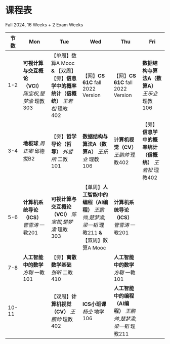 # 课程表
Fall 2024, 16 Weeks + 2 Exam Weeks

|节数|Mon|Tue|Wed|Thu|Fri|
|-----|-----|-----|-----|-----|-----|
|1-2|**可视计算与交互概论（VCI）** *陈宝权,楚梦渝* 理教303|【单周】数算A Mooc **&** 【双周】【旁】**信息学中的概率统计（信概统）** *王若松* 理教402|【网】**CS 61C** fall 2022 Version|【网】**CS 61C** fall 2022 Version|**数据结构与算法A（数算A）** *王乐业* 理教106|
|3-4|**地板球** *周正卿* 邱德拔B2|【旁】**哲学导论（哲导）** *外哲所* 二教101|**数据结构与算法A（数算A）** *王乐业* 理教106|**计算机视觉（CV）** *王鹏帅* 理教402|【旁】**信息学中的概率统计（信概统）** *王若松* 理教402|
|5-6|**计算机系统导论（ICS）** *管雪涛* 一教201|**可视计算与交互概论（VCI）** *陈宝权,楚梦渝* 理教303|【单周】**人工智能中的编程（AI编程）** *王鹏帅,楚梦渝,梁一韬* 理教211 **&** 【双周】数算A Mooc|**计算机系统导论（ICS）** *管雪涛* 一教201|
|7-8|**人工智能中的数学** *方聪* 一教101|【旁】**离散数学基础** *张昕* 二教410||**人工智能中的数学** *方聪* 一教101|
|10-11||【双周】**计算机视觉（CV）** *王鹏帅* 理教402|**ICS小班课** *杨仝* 地学106|**人工智能中的编程（AI编程）** *王鹏帅,楚梦渝,梁一韬* 理教211|
